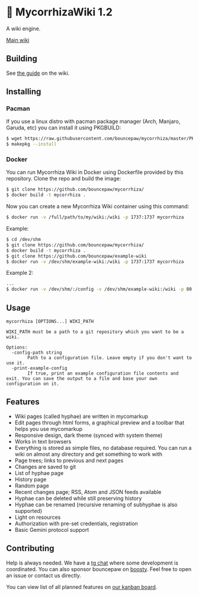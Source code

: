 # 🍄 MycorrhizaWiki 1.2
A wiki engine.

[Main wiki](https://mycorrhiza.lesarbr.es)

## Building
See [the guide](https://mycorrhiza.lesarbr.es/hypha/guide/deployment) on the wiki.

## Installing

### Pacman

If you use a linux distro with pacman package manager (Arch, Manjaro, Garuda, etc) you can install it using PKGBUILD:
```sh
$ wget https://raw.githubusercontent.com/bouncepaw/mycorrhiza/master/PKGBUILD
$ makepkg --install
```

### Docker

You can run Mycorrhiza Wiki in Docker using Dockerfile provided by this repository. Clone the repo and build the image:
```sh
$ git clone https://github.com/bouncepaw/mycorrhiza/
$ docker build -t mycorrhiza .
```

Now you can create a new Mycorrhiza Wiki container using this command:
```sh
$ docker run -v /full/path/to/my/wiki:/wiki -p 1737:1737 mycorrhiza
```

Example:
```sh
$ cd /dev/shm
$ git clone https://github.com/bouncepaw/mycorrhiza/
$ docker build -t mycorrhiza .
$ git clone https://github.com/bouncepaw/example-wiki
$ docker run -v /dev/shm/example-wiki:/wiki -p 1737:1737 mycorrhiza
```

Example 2:
```sh
...
$ docker run -v /dev/shm/:/config -v /dev/shm/example-wiki:/wiki -p 80:1737 mycorrhiza -config-path /config/myconfig.ini /wiki
```

## Usage
```
mycorrhiza [OPTIONS...] WIKI_PATH

WIKI_PATH must be a path to a git repository which you want to be a wiki.

Options:
  -config-path string
        Path to a configuration file. Leave empty if you don't want to use it.
  -print-example-config
        If true, print an example configuration file contents and exit. You can save the output to a file and base your own configuration on it.
```

## Features
* Wiki pages (called hyphae) are written in mycomarkup
* Edit pages through html forms, a graphical preview and a toolbar that helps you use mycomarkup
* Responsive design, dark theme (synced with system theme)
* Works in text browsers
* Everything is stored as simple files, no database required. You can run a wiki on almost any directory and get something to work with
* Page trees; links to previous and next pages
* Changes are saved to git
* List of hyphae page
* History page
* Random page
* Recent changes page; RSS, Atom and JSON feeds available
* Hyphae can be deleted while still preserving history
* Hyphae can be renamed (recursive renaming of subhyphae is also supported)
* Light on resources
* Authorization with pre-set credentials, registration
* Basic Gemini protocol support

## Contributing
Help is always needed. We have a [tg chat](https://t.me/mycorrhizadev) where some development is coordinated. You can also sponsor bouncepaw on [boosty](https://boosty.to/bouncepaw). Feel free to open an issue or contact us directly.

You can view list of all planned features on [our kanban board](https://github.com/bouncepaw/mycorrhiza/projects/1).
